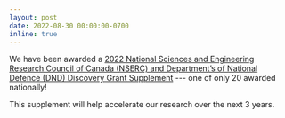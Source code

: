 ```yaml
---
layout: post
date: 2022-08-30 00:00:00-0700
inline: true
---
```

We have been awarded a [2022 National Sciences and Engineering Research Council of Canada (NSERC) and Department’s of National Defence (DND) Discovery Grant Supplement](https://www.nserc-crsng.gc.ca/professors-professeurs/grants-subs/dnd-nserc_eng.asp) --- one of only 20 awarded nationally!

This supplement will help accelerate our research over the next 3 years.